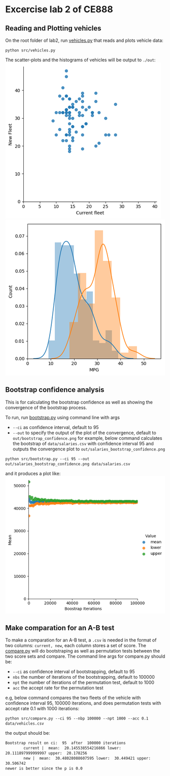 # Excercise lab 2 of CE888

## Reading and Plotting vehicles

On the root folder of lab2, run [vehicles.py](src/vehicles.py) that reads and plots vehicle data:

```
python src/vehicles.py
```

The scatter-plots and the histograms of vehicles will be output to `./out`:
![Scatter](out/vehicle_scatterplot.png)
![Histo](out/vehicle_histograms.png)

## Bootstrap confidence analysis

This is for calculating the bootstrap confidence as well as showing the
convergence of the bootstrap process.

To run, run [bootstrap.py](src/bootstap.py) using command line with args
- `--ci` as confidence interval, default to 95
- `--out` to specify the output of the plot of the convergence, default to `out/bootstrap_confidence.png`
for example, below command calculates the bootstrap of `data/salaries.csv`
with confidence interval 95 and outputs the convergence plot to `out/salaries_bootstrap_confidence.png`

```
python src/bootstrap.py --ci 95 --out out/salaries_bootstrap_confidence.png data/salaries.csv
```

and it produces a plot like:
![Bootstrap plot](out/salaries_bootstrap_confidence.png)

## Make comparation for an A-B test

To make a comparation for an A-B test,
a `.csv` is needed in the format of two columns: `current, new`,
each column stores a set of score. The [compare.py](src/compare.py) will
do bootstraping as well as permutation tests between the two score sets and compare.
The command line args for compare.py should be:
- `--ci` as confidence interval of bootstrapping, default to 95
- `nbs` the number of iterations of the bootstrapping, default to 100000
- `npt` the number of iterations of the permutation test, default to 1000
- `acc` the accept rate for the permutation test

e.g, below command compares the two fleets of the vehicle with confidence interval 95, 100000 iterations,
and does permutation tests with accept rate 0.1 with 1000 iterations:

```
python src/compare.py --ci 95 --nbp 100000 --npt 1000 --acc 0.1 data/vehicles.csv
```
the output should be:
```
Bootstrap result on ci:  95  after  100000 iterations
        current |  mean:  20.145538554216866 lower:  20.111897999999997 upper:  20.178256
        new |  mean:  30.48028088607595 lower:  30.449421 upper:  30.506742
newer is better since the p is 0.0
```